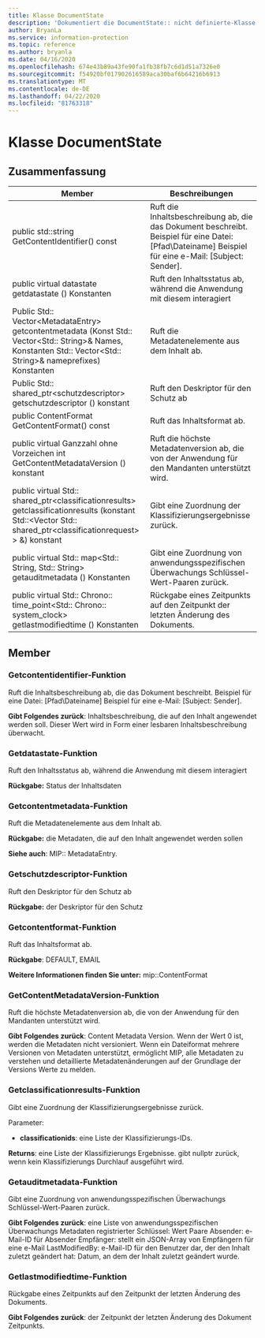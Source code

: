```yaml
---
title: Klasse DocumentState
description: 'Dokumentiert die DocumentState:: nicht definierte-Klasse des Microsoft Information Protection (MIP) SDK.'
author: BryanLa
ms.service: information-protection
ms.topic: reference
ms.author: bryanla
ms.date: 04/16/2020
ms.openlocfilehash: 674e43b89a43fe90fa1fb38fb7c6d1d51a7326e0
ms.sourcegitcommit: f54920bf017902616589aca30baf6b64216b6913
ms.translationtype: MT
ms.contentlocale: de-DE
ms.lasthandoff: 04/22/2020
ms.locfileid: "81763318"
---
```

# <a name="class-documentstate"></a>Klasse DocumentState 
  
## <a name="summary"></a>Zusammenfassung
 Member                        | Beschreibungen                                
--------------------------------|---------------------------------------------
public std::string GetContentIdentifier() const  |  Ruft die Inhaltsbeschreibung ab, die das Dokument beschreibt. Beispiel für eine Datei: [Pfad\Dateiname] Beispiel für eine e-Mail: [Subject: Sender].
public virtual datastate getdatastate () Konstanten  |  Ruft den Inhaltsstatus ab, während die Anwendung mit diesem interagiert
Public Std:: Vector\<MetadataEntry\> getcontentmetadata (Konst Std:: Vector\<Std:: String\>& Names, Konstanten Std:: Vector\<Std:: String\>& nameprefixes) Konstanten  |  Ruft die Metadatenelemente aus dem Inhalt ab.
Public Std:: shared_ptr\<schutzdescriptor\> getschutzdescriptor () konstant  |  Ruft den Deskriptor für den Schutz ab
public ContentFormat GetContentFormat() const  |  Ruft das Inhaltsformat ab.
public virtual Ganzzahl ohne Vorzeichen int GetContentMetadataVersion () konstant  |  Ruft die höchste Metadatenversion ab, die von der Anwendung für den Mandanten unterstützt wird.
public virtual Std:: shared_ptr\<classificationresults\> getclassificationresults (konstant Std::\<Vector Std:: shared_ptr\<classificationrequest\> \> &) konstant  |  Gibt eine Zuordnung der Klassifizierungsergebnisse zurück.
public virtual Std:: map\<Std:: String, Std:: String\> getauditmetadata () Konstanten  |  Gibt eine Zuordnung von anwendungsspezifischen Überwachungs Schlüssel-Wert-Paaren zurück.
public virtual Std:: Chrono:: time_point\<Std:: Chrono:: system_clock\> getlastmodifiedtime () Konstanten  |  Rückgabe eines Zeitpunkts auf den Zeitpunkt der letzten Änderung des Dokuments.
  
## <a name="members"></a>Member
  
### <a name="getcontentidentifier-function"></a>Getcontentidentifier-Funktion
Ruft die Inhaltsbeschreibung ab, die das Dokument beschreibt. Beispiel für eine Datei: [Pfad\Dateiname] Beispiel für eine e-Mail: [Subject: Sender].

  
**Gibt Folgendes zurück**: Inhaltsbeschreibung, die auf den Inhalt angewendet werden soll.
Dieser Wert wird in Form einer lesbaren Inhaltsbeschreibung überwacht.
  
### <a name="getdatastate-function"></a>Getdatastate-Funktion
Ruft den Inhaltsstatus ab, während die Anwendung mit diesem interagiert

  
**Rückgabe:** Status der Inhaltsdaten
  
### <a name="getcontentmetadata-function"></a>Getcontentmetadata-Funktion
Ruft die Metadatenelemente aus dem Inhalt ab.

  
**Rückgabe:** die Metadaten, die auf den Inhalt angewendet werden sollen 
  
**Siehe auch**: MIP:: MetadataEntry.
  
### <a name="getprotectiondescriptor-function"></a>Getschutzdescriptor-Funktion
Ruft den Deskriptor für den Schutz ab

  
**Rückgabe:** der Deskriptor für den Schutz
  
### <a name="getcontentformat-function"></a>Getcontentformat-Funktion
Ruft das Inhaltsformat ab.

  
**Rückgabe**: DEFAULT, EMAIL 
  
**Weitere Informationen finden Sie unter:** mip::ContentFormat
  
### <a name="getcontentmetadataversion-function"></a>GetContentMetadataVersion-Funktion
Ruft die höchste Metadatenversion ab, die von der Anwendung für den Mandanten unterstützt wird.

  
**Gibt Folgendes zurück**: Content Metadata Version. Wenn der Wert 0 ist, werden die Metadaten nicht versioniert. Wenn ein Dateiformat mehrere Versionen von Metadaten unterstützt, ermöglicht MIP, alle Metadaten zu verstehen und detaillierte Metadatenänderungen auf der Grundlage der Versions Werte zu melden.
  
### <a name="getclassificationresults-function"></a>Getclassificationresults-Funktion
Gibt eine Zuordnung der Klassifizierungsergebnisse zurück.

Parameter:  
* **classificationids**: eine Liste der Klassifizierungs-IDs. 



  
**Returns**: eine Liste der Klassifizierungs Ergebnisse. gibt nullptr zurück, wenn kein Klassifizierungs Durchlauf ausgeführt wird.
  
### <a name="getauditmetadata-function"></a>Getauditmetadata-Funktion
Gibt eine Zuordnung von anwendungsspezifischen Überwachungs Schlüssel-Wert-Paaren zurück.

  
**Gibt Folgendes zurück**: eine Liste von anwendungsspezifischen Überwachungs Metadaten registrierter Schlüssel: Wert Paare Absender: e-Mail-ID für Absender Empfänger: stellt ein JSON-Array von Empfängern für eine e-Mail LastModifiedBy: e-Mail-ID für den Benutzer dar, der den Inhalt zuletzt geändert hat: Datum, an dem der Inhalt zuletzt geändert wurde.
  
### <a name="getlastmodifiedtime-function"></a>Getlastmodifiedtime-Funktion
Rückgabe eines Zeitpunkts auf den Zeitpunkt der letzten Änderung des Dokuments.

  
**Gibt Folgendes zurück**: der Zeitpunkt der letzten Änderung des Dokument Zeitpunkts.